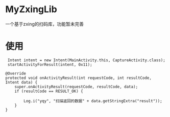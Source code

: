 # MyZxingLib
一个基于zxing的扫码库，功能暂未完善
# 使用

     Intent intent = new Intent(MainActivity.this, CaptureActivity.class);
     startActivityForResult(intent, 0x11);
     
    @Override
    protected void onActivityResult(int requestCode, int resultCode, Intent data) {
        super.onActivityResult(requestCode, resultCode, data);
        if (resultCode == RESULT_OK) {

            Log.i("yqy", "扫描返回的数据" + data.getStringExtra("result"));
        }
    }
